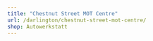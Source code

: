 ```yaml
---
title: "Chestnut Street MOT Centre"
url: /darlington/chestnut-street-mot-centre/
shop: Autowerkstatt
---
```

